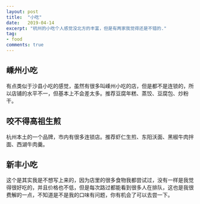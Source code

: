 ```yaml
---
layout: post
title:  "小吃"
date:   2019-04-14
excerpt: "杭州的小吃个人感觉没北方的丰富，但是有两家我觉得还是不错的."
tag:
- food
comments: true
---
```


## 嵊州小吃
有点类似于沙县小吃的感觉，虽然有很多叫嵊州小吃的店，但是都不是连锁的，所以店铺的水平不一，但基本上不会差太多。推荐豆腐年糕、蒸饺、豆腐包、炒粉干。

## 咬不得高祖生煎
杭州本土的一个品牌，市内有很多连锁店。推荐虾仁生煎、东阳沃面、黑椒牛肉拌面、西湖牛肉羹。

## 新丰小吃
这个是其实我是不想写上来的，因为店里的很多食物我都尝试过，没有一样是我觉得很好吃的，并且价格也不低，但是每次路过都能看到很多人在排队，这也是我很费解的一点，不知道是不是我的口味有问题，你有机会了可以去尝一下。